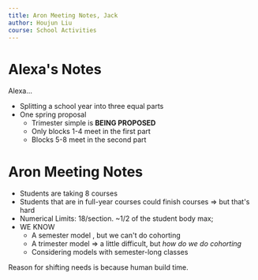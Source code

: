 ```yaml
---
title: Aron Meeting Notes, Jack
author: Houjun Liu
course: School Activities
---
```



# Alexa's Notes
Alexa...

- Splitting a school year into three equal parts
- One spring proposal 
	- Trimester simple is **BEING PROPOSED**
	- Only blocks 1-4 meet in the first part 
	- Blocks 5-8 meet in the second part

# Aron Meeting Notes
- Students are taking 8 courses
- Students that are in full-year courses could finish courses => but that's hard
- Numerical Limits: 18/section. ~1/2 of the student body max; 
- WE KNOW
	- A semester model , but we can't do cohorting
	- A trimester model => a little difficult,  but _how do we do cohorting_
	- Considering models with semester-long classes

Reason for shifting needs is because human build time. 

